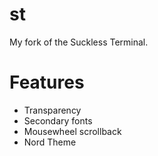 # st
My fork of the Suckless Terminal.

# Features

* Transparency
* Secondary fonts
* Mousewheel scrollback
* Nord Theme
